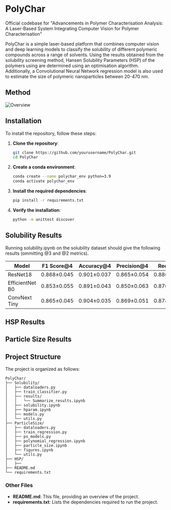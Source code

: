 # PolyChar

Official codebase for "Advancements in Polymer Characterisation Analysis: A Laser-Based System Integrating Computer Vision for Polymer Characterisation" 

PolyChar is a simple laser-based platform that combines computer vision and deep learning models to classify the solubility of different polymeric compounds across a range of solvents. Using the results obtained from the solubility screening method, Hansen Solubility Parameters (HSP) of the polymers using are determined using an optimisation algorithm. Additionally, a Convolutional Neural Network regression model is also used to estimate the size of polymeric nanoparticles between 20-470 nm.



## Method

![Overview](./assets/overview.png)

## Installation

To install the repository, follow these steps:

1. **Clone the repository**:
    ```sh
    git clone https://github.com/yourusername/PolyChar.git
    cd PolyChar
    ```

2. **Create a conda environment**:
    ```sh
    conda create --name polychar_env python=3.9
    conda activate polychar_env
    ```

3. **Install the required dependencies**:
    ```sh
    pip install -r requirements.txt
    ```

4. **Verify the installation**:
    ```sh
    python -m unittest discover
    ```


## Solubility Results

Running solubility.ipynb on the solubility dataset should give the following results (ommitting @3 and @2 metrics).

| Model             |F1 Score@4     | Accuracy@4    | Precision@4   | Recall@4      |
|--------------     |-----------    |--------       |----------     |----------     |
| ResNet18          | 0.868±0.045   | 0.901±0.037   | 0.865±0.054   | 0.886±0.047   |
| EfficientNet B0   | 0.853±0.055   | 0.891±0.043   | 0.850±0.063   | 0.876±0.061   |
| ConvNext Tiny     | 0.865±0.045	| 0.904±0.035	| 0.869±0.051	| 0.878±0.050   |


## HSP Results

## Particle Size Results

## Project Structure

The project is organized as follows:

```
PolyChar/
├── Solubility/
│   ├── dataloaders.py
│   ├── train_classifier.py
│   ├── results/
│   │   └── Summarize_results.ipynb
│   ├── solubility.ipynb
│   ├── hparam.ipynb
│   ├── models.py
│   └── utils.py
├── ParticleSize/
│   ├── dataloaders.py
│   ├── train_regression.py
│   ├── ps_models.py
│   ├── polynomial_regression.ipynb
│   ├── particle_size.ipynb
│   ├── figures.ipynb
│   └── utils.py
├── HSP/
│   ├──
├── README.md
└── requirements.txt
```

### Other Files
- **README.md**: This file, providing an overview of the project.
- **requirements.txt**: Lists the dependencies required to run the project.

